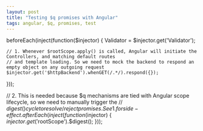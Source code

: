 ```yaml
---
layout: post
title: "Testing $q promises with Angular"
tags: angular, $q, promises, test
---
```


beforeEach(inject(function($injector) {
    Validator = $injector.get('Validator');
 
    // 1. Whenever $rootScope.apply() is called, Angular will initiate the Controllers, and matching default routes
    // and template loading. So we need to mock the backend to respond an empty object on any outgoing request
    $injector.get('$httpBackend').whenGET(/.*/).respond({});
  }));
 
  // 2. This is needed because $q mechanisms are tied with Angular scope lifecycle, so we need to manually trigger the
  // $digest() cycle to resolve/reject promises. See 1. for side-effect.
  afterEach(inject(function ($injector) {
    $injector.get('$rootScope').$digest();
  }));
